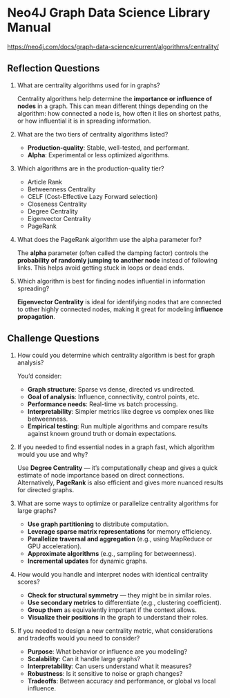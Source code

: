 # Neo4J Graph Data Science Library Manual

https://neo4j.com/docs/graph-data-science/current/algorithms/centrality/


## Reflection Questions

1. What are centrality algorithms used for in graphs?
    
    Centrality algorithms help determine the **importance or influence of nodes** in a graph. This can mean different things depending on the algorithm: how connected a node is, how often it lies on shortest paths, or how influential it is in spreading information.

2. What are the two tiers of centrality algorithms listed?
    - **Production-quality**: Stable, well-tested, and performant.  
    - **Alpha**: Experimental or less optimized algorithms.

3. Which algorithms are in the production-quality tier?
    - Article Rank
    - Betweenness Centrality
    - CELF (Cost-Effective Lazy Forward selection)
    - Closeness Centrality
    - Degree Centrality
    - Eigenvector Centrality
    - PageRank

4. What does the PageRank algorithm use the alpha parameter for?

    The **alpha** parameter (often called the damping factor) controls the **probability of randomly jumping to another node** instead of following links. This helps avoid getting stuck in loops or dead ends.

5. Which algorithm is best for finding nodes influential in information spreading?

    **Eigenvector Centrality** is ideal for identifying nodes that are connected to other highly connected nodes, making it great for modeling **influence propagation**.

## Challenge Questions

1. How could you determine which centrality algorithm is best for graph analysis?

    You’d consider:
    - **Graph structure**: Sparse vs dense, directed vs undirected.
    - **Goal of analysis**: Influence, connectivity, control points, etc.
    - **Performance needs**: Real-time vs batch processing.
    - **Interpretability**: Simpler metrics like degree vs complex ones like betweenness.
    - **Empirical testing**: Run multiple algorithms and compare results against known ground truth or domain expectations.

2. If you needed to find essential nodes in a graph fast, which algorithm would you use and why?

    Use **Degree Centrality** — it’s computationally cheap and gives a quick estimate of node importance based on direct connections.  
    Alternatively, **PageRank** is also efficient and gives more nuanced results for directed graphs.

3. What are some ways to optimize or parallelize centrality algorithms for large graphs?
    - **Use graph partitioning** to distribute computation.
    - **Leverage sparse matrix representations** for memory efficiency.
    - **Parallelize traversal and aggregation** (e.g., using MapReduce or GPU acceleration).
    - **Approximate algorithms** (e.g., sampling for betweenness).
    - **Incremental updates** for dynamic graphs.

4. How would you handle and interpret nodes with identical centrality scores?
    - **Check for structural symmetry** — they might be in similar roles.
    - **Use secondary metrics** to differentiate (e.g., clustering coefficient).
    - **Group them** as equivalently important if the context allows.
    - **Visualize their positions** in the graph to understand their roles.

5. If you needed to design a new centrality metric, what considerations and tradeoffs would you need to consider?
    - **Purpose**: What behavior or influence are you modeling?
    - **Scalability**: Can it handle large graphs?
    - **Interpretability**: Can users understand what it measures?
    - **Robustness**: Is it sensitive to noise or graph changes?
    - **Tradeoffs**: Between accuracy and performance, or global vs local influence.

